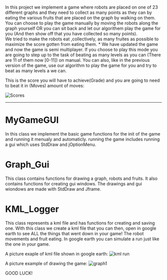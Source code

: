 In this project we implement a game where robots are placed on one of 23 different graphs and they need to collect as many points as they can by eating the various fruits that are placed on the graph by walking on them.
You can choose to play the game manually by moving the robots along the graph yourself OR you can sit back and let our algorithem play the game for you (And then show off that you have collected so many points).  
We tried to make the robots eat ,collectively, as many fruites as possible to maximize the score gotten from eating them.
*
We have updated the game and now the game is semi multiplayer. If you choose to play this mode you are going to step up to the task of beating as many levels as you can (There are 11 of them now [0-11]) on manual. You can also, like in the previous version of the game, use our algorithm to play the game for you and try to beat as many levels a we can.   

This is the score you will have to achieve(Grade) and you are going to need to beat it in (Moves) amount of moves:  

![Scores](https://user-images.githubusercontent.com/26343733/72947949-69533d00-3d8c-11ea-9123-87e806d3a664.png)

***

# MyGameGUI

In this class we implement the basic game functions for the init of the game and running it menualy and automaticly.
running the game includes running a gui which uses StdDraw and jOptionMenu.

# Graph_Gui

This class contains functions for drawing a graph, robots and fruits.
It also contains functions for creating gui windows.
The drawings and gui wiondows are made with StdDraw and Jframe.

# KML_Logger

This class represents a kml file and has functions for creating and saving one.
With this class we create a kml file that you can then, open in google earth to see ALL the things that went down in your game! 
The robot movements and fruit eating. In google earth you can simulate a run just like the one in your game. 

A picture exaple of kml file shown in google earth:
![kml run](https://user-images.githubusercontent.com/26343733/72751922-8ab7fb80-3bc9-11ea-8e6c-ce41cbb78b42.png)


A picture example of drawing the game:
![graph1](https://user-images.githubusercontent.com/26343733/72676085-bc2faa80-3a95-11ea-8ce7-d292768a6a17.png)

GOOD LUCK!
